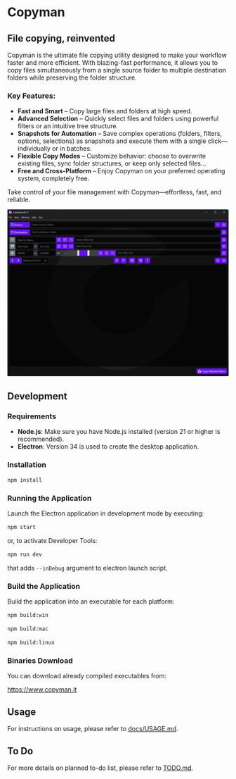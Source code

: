 # Copyman

## File copying, reinvented

Copyman is the ultimate file copying utility designed to make your workflow faster and more efficient. With blazing-fast performance, it allows you to copy files simultaneously from a single source folder to multiple destination folders while preserving the folder structure.

### Key Features:

- **Fast and Smart** – Copy large files and folders at high speed.
- **Advanced Selection** – Quickly select files and folders using powerful filters or an intuitive tree structure.
- **Snapshots for Automation** – Save complex operations (folders, filters, options, selections) as snapshots and execute them with a single click—individually or in batches.
- **Flexible Copy Modes** – Customize behavior: choose to overwrite existing files, sync folder structures, or keep only selected files...
- **Free and Cross-Platform** – Enjoy Copyman on your preferred operating system, completely free.

Take control of your file management with Copyman—effortless, fast, and reliable.

![Copyman screenshot](docs/copyman_screenshot.png)

## Development

### Requirements

- **Node.js**: Make sure you have Node.js installed (version 21 or higher is recommended).
- **Electron**: Version 34 is used to create the desktop application.

### Installation

```bash
npm install
```

### Running the Application

Launch the Electron application in development mode by executing:

```bash
npm start
```

or, to activate Developer Tools:
```bash
npm run dev
```
that adds `--inDebug` argument to electron launch script.

### Build the Application

Build the application into an executable for each platform:

```bash
npm build:win
```
```bash
npm build:mac
```
```bash
npm build:linux
```

### Binaries Download
You can download already compiled executables from:

https://www.copyman.it

## Usage

For instructions on usage, please refer to [docs/USAGE.md](docs/USAGE.md).

## To Do

For more details on planned to-do list, please refer to [TODO.md](TODO.md).

